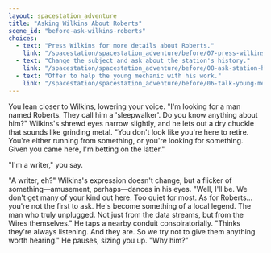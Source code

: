 ```yaml
---
layout: spacestation_adventure
title: "Asking Wilkins About Roberts"
scene_id: "before-ask-wilkins-roberts"
choices:
  - text: "Press Wilkins for more details about Roberts."
    link: "/spacestation/spacestation_adventure/before/07-press-wilkins/"
  - text: "Change the subject and ask about the station's history."
    link: "/spacestation/spacestation_adventure/before/08-ask-station-history/"
  - text: "Offer to help the young mechanic with his work."
    link: "/spacestation/spacestation_adventure/before/06-talk-young-mechanic/"
---
```


You lean closer to Wilkins, lowering your voice. "I'm looking for a man named Roberts. They call him a 'sleepwalker'. Do you know anything about him?" Wilkins's shrewd eyes narrow slightly, and he lets out a dry chuckle that sounds like grinding metal. "You don't look like you're here to retire. You're either running from something, or you're looking for something. Given you came here, I'm betting on the latter."

"I'm a writer," you say.

"A writer, eh?" Wilkins's expression doesn't change, but a flicker of something—amusement, perhaps—dances in his eyes. "Well, I'll be. We don't get many of your kind out here. Too quiet for most. As for Roberts... you're not the first to ask. He's become something of a local legend. The man who truly unplugged. Not just from the data streams, but from the Wires themselves." He taps a nearby conduit conspiratorially. "Thinks they're always listening. And they are. So we try not to give them anything worth hearing." He pauses, sizing you up. "Why him?"
